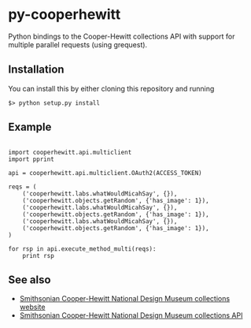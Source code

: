 # py-cooperhewitt

Python bindings to the Cooper-Hewitt collections API with support for multiple parallel requests (using grequest).

## Installation

You can install this by either cloning this repository and running

```
$> python setup.py install
```

## Example

```

import cooperhewitt.api.multiclient
import pprint

api = cooperhewitt.api.multiclient.OAuth2(ACCESS_TOKEN)

reqs = (
    ('cooperhewitt.labs.whatWouldMicahSay', {}),
    ('cooperhewitt.objects.getRandom', {'has_image': 1}),
    ('cooperhewitt.labs.whatWouldMicahSay', {}),
    ('cooperhewitt.objects.getRandom', {'has_image': 1}),
    ('cooperhewitt.labs.whatWouldMicahSay', {}),
    ('cooperhewitt.objects.getRandom', {'has_image': 1}),
)

for rsp in api.execute_method_multi(reqs):
    print rsp
```
	
## See also

* [Smithsonian Cooper-Hewitt National Design Museum collections website](https://collection.cooperhewitt.org/)
* [Smithsonian Cooper-Hewitt National Design Museum collections API](https://collection.cooperhewitt.org/api/)



